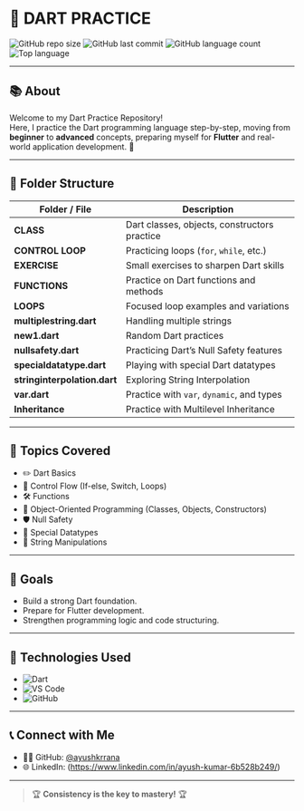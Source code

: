 # 🚀 DART PRACTICE

![GitHub repo size](https://img.shields.io/github/repo-size/ayushkrrana/DART_PRACTICE?color=brightgreen)
![GitHub last commit](https://img.shields.io/github/last-commit/ayushkrrana/DART_PRACTICE)
![GitHub language count](https://img.shields.io/github/languages/count/ayushkrrana/DART_PRACTICE)
![Top language](https://img.shields.io/github/languages/top/ayushkrrana/DART_PRACTICE?color=blue)

---

## 📚 About

Welcome to my Dart Practice Repository!  
Here, I practice the Dart programming language step-by-step, moving from **beginner** to **advanced** concepts, preparing myself for **Flutter** and real-world application development. 🚀

---

## 📁 Folder Structure

| Folder / File                | Description                                    |
|-------------------------------|------------------------------------------------|
| **CLASS**                     | Dart classes, objects, constructors practice  |
| **CONTROL LOOP**              | Practicing loops (`for`, `while`, etc.)        |
| **EXERCISE**                  | Small exercises to sharpen Dart skills        |
| **FUNCTIONS**                 | Practice on Dart functions and methods        |
| **LOOPS**                     | Focused loop examples and variations          |
| **multiplestring.dart**       | Handling multiple strings                     |
| **new1.dart**                 | Random Dart practices                         |
| **nullsafety.dart**           | Practicing Dart’s Null Safety features        |
| **specialdatatype.dart**      | Playing with special Dart datatypes           |
| **stringinterpolation.dart**  | Exploring String Interpolation                |
| **var.dart**                  | Practice with `var`, `dynamic`, and types     |
| **Inheritance**               | Practice with Multilevel Inheritance          |
---

## 📌 Topics Covered

- ✏️ Dart Basics
- 🔁 Control Flow (If-else, Switch, Loops)
- 🛠️ Functions
- 🧱 Object-Oriented Programming (Classes, Objects, Constructors)
- 🛡️ Null Safety
- 🧩 Special Datatypes
- 📝 String Manipulations

---

## 🎯 Goals

- Build a strong Dart foundation.
- Prepare for Flutter development.
- Strengthen programming logic and code structuring.

---

## 🧩 Technologies Used

- ![Dart](https://img.shields.io/badge/Dart-0175C2?style=for-the-badge&logo=dart&logoColor=white)
- ![VS Code](https://img.shields.io/badge/VS%20Code-007ACC?style=for-the-badge&logo=visual-studio-code&logoColor=white)
- ![GitHub](https://img.shields.io/badge/GitHub-181717?style=for-the-badge&logo=github&logoColor=white)

---

## 📞 Connect with Me

- 👨‍💻 GitHub: [@ayushkrrana](https://github.com/ayushkrrana)
- 🌐 LinkedIn: (https://www.linkedin.com/in/ayush-kumar-6b528b249/) 

---

> 🏆 **Consistency is the key to mastery!** 🏆


